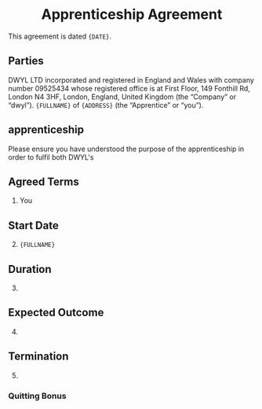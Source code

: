 <div align="center">

# Apprenticeship Agreement

</div>

This agreement is dated `{DATE}`.

## Parties

DWYL LTD incorporated and registered in England and Wales
with company number 09525434 whose registered office is at
First Floor, 149 Fonthill Rd, London N4 3HF, London, England,
United Kingdom (the “Company” or “dwyl”).
`{FULLNAME}` of `{ADDRESS}` (the “Apprentice” or “you”).

## apprenticeship

Please ensure you have understood the purpose of the apprenticeship
in order to fulfil both DWYL's


## Agreed Terms

1. You


## Start Date

2. `{FULLNAME}`


## Duration

3.


## Expected Outcome


4.


## Termination

5.

### Quitting Bonus
